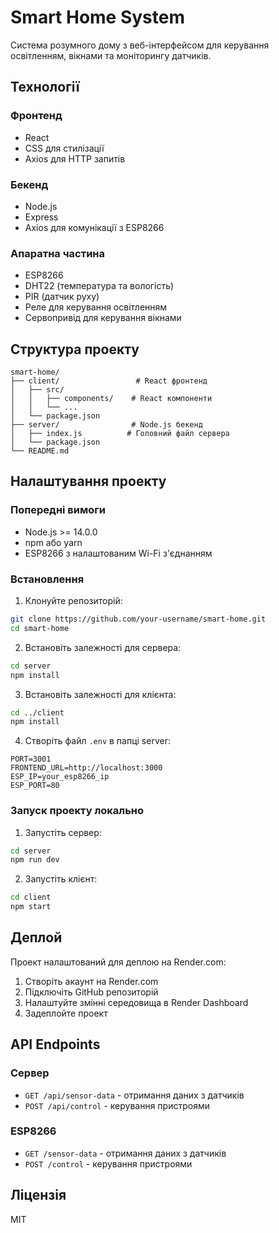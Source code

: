 # Smart Home System

Система розумного дому з веб-інтерфейсом для керування освітленням, вікнами та моніторингу датчиків.

## Технології

### Фронтенд
- React
- CSS для стилізації
- Axios для HTTP запитів

### Бекенд
- Node.js
- Express
- Axios для комунікації з ESP8266

### Апаратна частина
- ESP8266
- DHT22 (температура та вологість)
- PIR (датчик руху)
- Реле для керування освітленням
- Сервопривід для керування вікнами

## Структура проекту

```
smart-home/
├── client/                 # React фронтенд
│   ├── src/
│   │   ├── components/    # React компоненти
│   │   └── ...
│   └── package.json
├── server/                # Node.js бекенд
│   ├── index.js          # Головний файл сервера
│   └── package.json
└── README.md
```

## Налаштування проекту

### Попередні вимоги
- Node.js >= 14.0.0
- npm або yarn
- ESP8266 з налаштованим Wi-Fi з'єднанням

### Встановлення

1. Клонуйте репозиторій:
```bash
git clone https://github.com/your-username/smart-home.git
cd smart-home
```

2. Встановіть залежності для сервера:
```bash
cd server
npm install
```

3. Встановіть залежності для клієнта:
```bash
cd ../client
npm install
```

4. Створіть файл `.env` в папці server:
```
PORT=3001
FRONTEND_URL=http://localhost:3000
ESP_IP=your_esp8266_ip
ESP_PORT=80
```

### Запуск проекту локально

1. Запустіть сервер:
```bash
cd server
npm run dev
```

2. Запустіть клієнт:
```bash
cd client
npm start
```

## Деплой

Проект налаштований для деплою на Render.com:

1. Створіть акаунт на Render.com
2. Підключіть GitHub репозиторій
3. Налаштуйте змінні середовища в Render Dashboard
4. Задеплойте проект

## API Endpoints

### Сервер
- `GET /api/sensor-data` - отримання даних з датчиків
- `POST /api/control` - керування пристроями

### ESP8266
- `GET /sensor-data` - отримання даних з датчиків
- `POST /control` - керування пристроями

## Ліцензія

MIT 